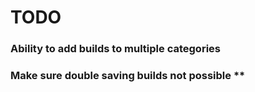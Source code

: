 # TODO

### Ability to add builds to multiple categories

### Make sure double saving builds not possible **
